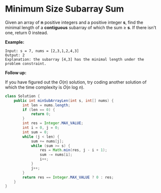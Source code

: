 # Minimum Size Subarray Sum

Given an array of **n** positive integers and a positive integer **s**, find the minimal length of a **contiguous** subarray of which the sum ≥ **s**. If there isn't one, return 0 instead.

**Example:** 

```
Input: s = 7, nums = [2,3,1,2,4,3]
Output: 2
Explanation: the subarray [4,3] has the minimal length under the problem constraint.
```

**Follow up:**

If you have figured out the *O*(*n*) solution, try coding another solution of which the time complexity is *O*(*n* log *n*). 

```java
class Solution {
    public int minSubArrayLen(int s, int[] nums) {
        int len = nums.length;
        if (len == 0) {
            return 0;
        }
        int res = Integer.MAX_VALUE;
        int i = 0, j = 0;
        int sum = 0;
        while (j < len) {
            sum += nums[j];
            while (sum >= s) {
                res = Math.min(res, j - i + 1);
                sum -= nums[i];
                i++;
            }
            j++;
        }
        return res == Integer.MAX_VALUE ? 0 : res;
    }
}
```

